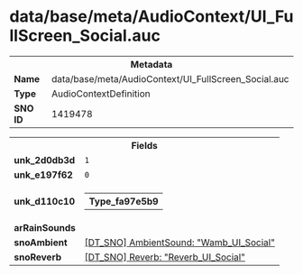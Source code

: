 <h1>data/base/meta/AudioContext/UI_FullScreen_Social.auc</h1><table><tr><th colspan="100%">Metadata</th></tr><tr><td><b>Name</b></td><td>data/base/meta/AudioContext/UI_FullScreen_Social.auc</td></tr><tr><td><b>Type</b></td><td>AudioContextDefinition</td></tr><tr><td><b>SNO ID</b></td><td>1419478</td></tr></table>

<table><tr><th colspan="100%">Fields</th></tr><tr><td><b>unk_2d0db3d</b></td><td><code>1</code></td></tr><tr><td><b>unk_e197f62</b></td><td><code>0</code></td></tr><tr><td><b>unk_d110c10</b></td><td><table><tr><th colspan="100%">Type_fa97e5b9</th></tr></table>

</td></tr><tr><td><b>arRainSounds</b></td><td></td></tr><tr><td><b>snoAmbient</b></td><td><a href="..\AmbientSound\Wamb_UI_Social.ams">[DT_SNO] AmbientSound: "Wamb_UI_Social"</a></td></tr><tr><td><b>snoReverb</b></td><td><a href="..\Reverb\Reverb_UI_Social.rev">[DT_SNO] Reverb: "Reverb_UI_Social"</a></td></tr></table>

